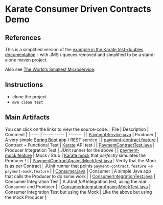 # Karate Consumer Driven Contracts Demo

## References
This is a simplified version of the [example in the Karate test-doubles documentation](https://github.com/karatelabs/karate/tree/master/karate-netty#consumer-provider-example) - with JMS / queues removed and simplified to be a stand-alone maven project.

Also see [The World's Smallest Microservice](https://www.linkedin.com/pulse/worlds-smallest-micro-service-peter-thomas/).

## Instructions
* clone the project
* `mvn clean test`

## Main Artifacts
You can click on the links to view the source-code.
| File | Description | Comment |
| ---- | ----------- | ------- |
| [PaymentService.java](payment-producer/src/main/java/payment/producer/PaymentService.java) | Producer | A very simple [Spring Boot](https://spring.io/projects/spring-boot) app / REST service |
| [payment-contract.feature](payment-producer/src/test/java/payment/producer/contract/payment-contract.feature) | Contract + Functional Test | [Karate](https://github.com/karatelabs/karate) API test |
| [PaymentContractTest.java](payment-producer/src/test/java/payment/producer/contract/PaymentContractTest.java) | Producer Integration Test | JUnit runner for the above |
| [payment-mock.feature](payment-producer/src/test/java/payment/producer/mock/payment-mock.feature) | Mock / Stub | [Karate mock](https://github.com/karatelabs/karate/tree/master/karate-netty) that *perfectly* simulates the Producer ! | 
| [PaymentContractAgainstMockTest.java](payment-producer/src/test/java/payment/producer/mock/PaymentContractAgainstMockTest.java) | Verify that the Mock is as per Contract | JUnit runner that points `payment-contract.feature` --> `payment-mock.feature` |
| [Consumer.java](payment-consumer/src/main/java/payment/consumer/Consumer.java) | Consumer | A simple Java app that calls the Producer to do some work |
| [ConsumerIntegrationTest.java](payment-consumer/src/test/java/payment/consumer/ConsumerIntegrationTest.java) | Consumer Integration Test | A JUnit *full* integration test, using the *real* Consumer and Producer |
| [ConsumerIntegrationAgainstMockTest.java](payment-consumer/src/test/java/payment/consumer/ConsumerIntegrationAgainstMockTest.java) | Consumer Integration Test but using the Mock | Like the above but using the mock Producer |
